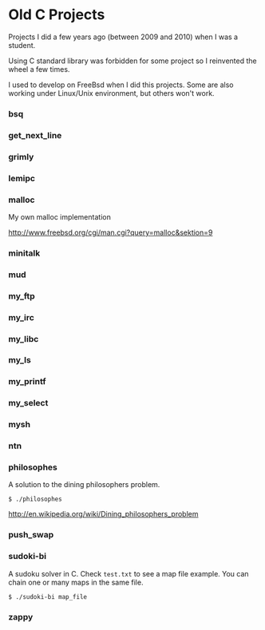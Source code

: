 # Old C Projects

Projects I did a few years ago (between 2009 and 2010) when I was a student.

Using C standard library was forbidden for some project so I reinvented the wheel a few times.

I used to develop on FreeBsd when I did this projects. Some are also working
under Linux/Unix environment, but others won't work. 

### bsq
### get_next_line
### grimly
### lemipc
### malloc

My own malloc implementation

http://www.freebsd.org/cgi/man.cgi?query=malloc&sektion=9

### minitalk
### mud
### my_ftp
### my_irc
### my_libc
### my_ls
### my_printf
### my_select
### mysh



### ntn
### philosophes

A solution to the dining philosophers problem.

  `$ ./philosophes`

http://en.wikipedia.org/wiki/Dining_philosophers_problem

### push_swap
### sudoki-bi

A sudoku solver in C.
Check `test.txt` to see a map file example.
You can chain one or many maps in the same file.

  `$ ./sudoki-bi map_file`

### zappy
